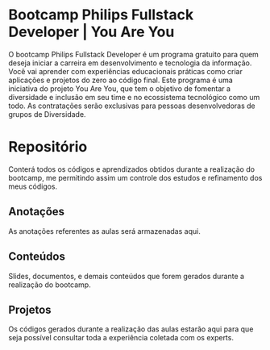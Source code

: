 # Bootcamp Philips Fullstack Developer | You Are You

O bootcamp Philips Fullstack Developer é um programa gratuito para quem deseja iniciar a carreira em desenvolvimento e tecnologia da informação. Você vai aprender com experiências educacionais práticas como criar aplicações e projetos do zero ao código final. Este programa é uma iniciativa do projeto You Are You, que tem o objetivo de fomentar a diversidade e inclusão em seu time e no ecossistema tecnológico como um todo. As contratações serão exclusivas para pessoas desenvolvedoras de grupos de Diversidade.

# Repositório

Conterá todos os códigos e aprendizados obtidos durante a realização do bootcamp, me permitindo assim um controle dos estudos e refinamento dos meus códigos.

## Anotações

As anotações referentes as aulas será armazenadas aqui.

## Conteúdos

Slides, documentos, e demais conteúdos que forem gerados durante a realização do bootcamp.

## Projetos

Os códigos gerados durante a realização das aulas estarão aqui para que seja possível consultar toda a experiência coletada com os experts.
